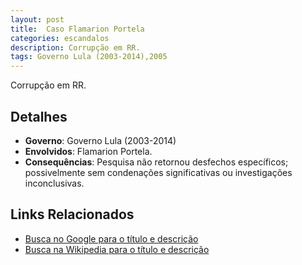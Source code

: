 ```yaml
---
layout: post
title:  Caso Flamarion Portela
categories: escandalos
description: Corrupção em RR.
tags: Governo Lula (2003-2014),2005
---
```


Corrupção em RR.

## Detalhes
- **Governo**: Governo Lula (2003-2014)
- **Envolvidos**: Flamarion Portela.
- **Consequências**: Pesquisa não retornou desfechos específicos; possivelmente sem condenações significativas ou investigações inconclusivas.

## Links Relacionados
- [Busca no Google para o título e descrição](https://www.google.com/search?q=Caso%20Flamarion%20Portela%20Corrup%C3%A7%C3%A3o%20em%20RR.%20Governo%20Lula%20%282003-2014%29)
- [Busca na Wikipedia para o título e descrição](https://en.wikipedia.org/w/index.php?search=Caso%20Flamarion%20Portela%20Corrup%C3%A7%C3%A3o%20em%20RR.%20Governo%20Lula%20%282003-2014%29)
